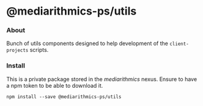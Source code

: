 # @mediarithmics-ps/utils

### About

Bunch of utils components designed to help development of the `client-projects` scripts.

### Install

This is a private package stored in the _mediarithmics_ nexus.
Ensure to have a npm token to be able to download it.

```
npm install --save @mediarithmics-ps/utils
```
